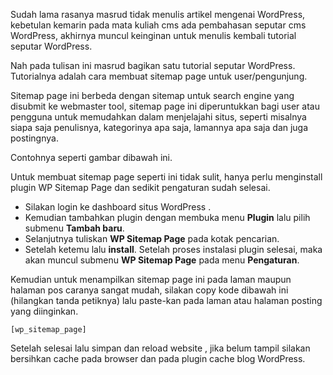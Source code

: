 <!--t Tutorial Membuat Site Map pada WordPress t-->
<!--d Panduan mudah membuat sitemap/peta situs untuk user dengan memanfaatkan plugin wp sitemap page pada WordPress. d-->
<!--tag wordpress,sitemap,plugin,seo tag-->
<!--image https://masrud.com/content/images/wordpress.png image-->

Sudah lama rasanya masrud tidak menulis artikel mengenai WordPress, kebetulan kemarin pada mata kuliah cms ada pembahasan seputar cms WordPress, akhirnya muncul keinginan untuk menulis kembali tutorial seputar WordPress.

Nah pada tulisan ini masrud bagikan satu tutorial seputar WordPress. Tutorialnya adalah cara membuat sitemap page untuk user/pengunjung.

Sitemap page ini berbeda dengan sitemap untuk search engine yang disubmit ke webmaster tool, sitemap page ini diperuntukkan bagi user atau pengguna untuk memudahkan dalam menjelajahi situs, seperti misalnya siapa saja penulisnya, kategorinya apa saja, lamannya apa saja dan juga postingnya.

Contohnya seperti gambar dibawah ini.

<amp-img src="https://masrud.com/content/images/20151116110829-Cara-membuat-sitemap-page-for-user.png"
     width="632"
     height="539"
     layout="responsive"
     alt="Membuat Sitemap Page pada WordPress dengan Plugin WP Sitemap Page"></amp-img>

Untuk membuat sitemap page seperti ini tidak sulit, hanya perlu menginstall plugin WP Sitemap Page dan sedikit pengaturan sudah selesai.

 - Silakan login ke dashboard situs WordPress .
 - Kemudian tambahkan plugin dengan membuka menu **Plugin** lalu pilih submenu **Tambah baru**.
 - Selanjutnya tuliskan **WP Sitemap Page** pada kotak pencarian. 
 - Setelah ketemu lalu **install**.
Setelah proses instalasi plugin selesai, maka akan muncul submenu **WP Sitemap Page** pada menu **Pengaturan**.

Kemudian untuk menampilkan sitemap page ini pada laman maupun halaman pos caranya sangat mudah, silakan copy kode dibawah ini (hilangkan tanda petiknya) lalu paste-kan pada laman atau halaman posting yang diinginkan.

```
[wp_sitemap_page]
```

Setelah selesai lalu simpan dan reload website , jika belum tampil silakan bersihkan cache pada browser dan pada plugin cache blog WordPress.